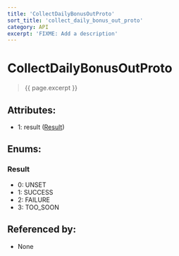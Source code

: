 ```yaml
---
title: 'CollectDailyBonusOutProto'
sort_title: 'collect_daily_bonus_out_proto'
category: API
excerpt: 'FIXME: Add a description'
---
```


[comment]: <> (THIS PART IS GENERATED - AKA DON'T EDIT THIS PART MANUALLY)

# CollectDailyBonusOutProto

> {{ page.excerpt }}

## Attributes:

- 1: result ([Result](#result))

## Enums:

### Result
- 0: UNSET
- 1: SUCCESS
- 2: FAILURE
- 3: TOO_SOON

## Referenced by:

- None

[comment]: <> (YOU CAN EDIT AFTER THIS)
